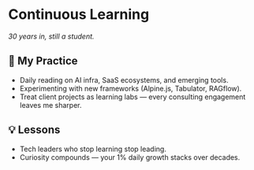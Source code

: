 # Continuous Learning
*30 years in, still a student.*

## 📂 My Practice
- Daily reading on AI infra, SaaS ecosystems, and emerging tools.  
- Experimenting with new frameworks (Alpine.js, Tabulator, RAGflow).  
- Treat client projects as learning labs — every consulting engagement leaves me sharper.  

## 💡 Lessons
- Tech leaders who stop learning stop leading.  
- Curiosity compounds — your 1% daily growth stacks over decades.

